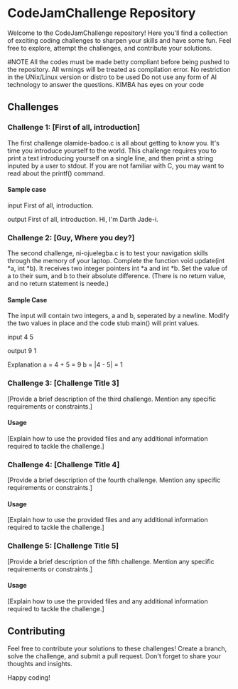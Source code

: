 # CodeJamChallenge Repository

Welcome to the CodeJamChallenge repository! Here you'll find a collection of exciting coding challenges to sharpen your skills and have some fun. Feel free to explore, attempt the challenges, and contribute your solutions.

#NOTE
All the codes must be made betty compliant before being pushed to the repository.
All wrnings will be treated as compilation error.
No restriction in the UNix/Linux version or distro to be used
Do not use any form of AI technology to answer the questions. KIMBA has eyes on your code

## Challenges

### Challenge 1: [First of all, introduction]

The first challenge  olamide-badoo.c is all about getting to know you. It's time you introduce yourself to the world.
This challenge requires you to print a text introducing yourself on a single line, and then print a string inputed by a user to stdout.
If you are not familiar with C, you may want to read about the printf() command.

#### Sample case
input
First of all, introduction.

output
First of all, introduction.
Hi, I'm Darth Jade-i.  



### Challenge 2: [Guy, Where you dey?]

The second challenge, ni-ojuelegba.c is to test your navigation skills through the memory of your laptop.
Complete the function void update(int *a, int *b). It receives two integer pointers int *a and int *b. Set the value of a to their sum, and b to their absolute difference. (There is no return value, and no return statement is neede.)

#### Sample Case

The input will contain two integers, a and b, seperated by a newline.
Modify the two values in place and the code stub main() will print values.

input
4
5

output
9
1

Explanation
a = 4 + 5 = 9
b = |4 - 5| = 1

### Challenge 3: [Challenge Title 3]

[Provide a brief description of the third challenge. Mention any specific requirements or constraints.]

#### Usage

[Explain how to use the provided files and any additional information required to tackle the challenge.]

### Challenge 4: [Challenge Title 4]

[Provide a brief description of the fourth challenge. Mention any specific requirements or constraints.]

#### Usage

[Explain how to use the provided files and any additional information required to tackle the challenge.]

### Challenge 5: [Challenge Title 5]

[Provide a brief description of the fifth challenge. Mention any specific requirements or constraints.]

#### Usage

[Explain how to use the provided files and any additional information required to tackle the challenge.]

## Contributing

Feel free to contribute your solutions to these challenges! Create a branch, solve the challenge, and submit a pull request. Don't forget to share your thoughts and insights.

Happy coding!

